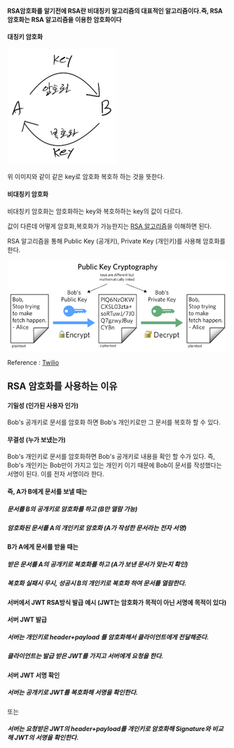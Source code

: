 #### RSA암호화를 알기전에 RSA란 비대칭키 알고리즘의 대표적인 알고리즘이다.즉, RSA 암호화는 RSA 알고리즘을 이용한 암호화이다



#### 대칭키 암호화

<img src="../images/image-20220211142701323.png" alt="image-20220211142701323" style="zoom:50%;" />

위 이미지와 같이 같은 key로 암호화 복호하 하는 것을 뜻한다.



#### 비대칭키 암호화 

비대칭키 암호화는 암호화하는 key와 복호하하는 key의 값이 다르다.

값이 다른데 어떻게 암호화,복호화가 가능한지는 [RSA 알고리즘](https://playground10.tistory.com/192)을 이해하면 된다. 

RSA 알고리즘을 통해 Public Key (공개키), Private Key (개인키)를 사용해 암호화를 한다.

![image-20220211144112358](../images/image-20220211144112358.png)

Reference : [Twilio](https://www.twilio.com/blog/what-is-public-key-cryptography)



## RSA 암호화를 사용하는 이유

#### 기밀성 (인가된 사용자 인가)

Bob's 공개키로 문서를 암호화 하면 Bob's 개인키로만 그 문서를 복호하 할 수 있다.

#### 무결성 (누가 보냈는가)

Bob's 개인키로 문서를 암호화하면 Bob's 공개키로 내용을 확인 할 수가 있다. 즉, Bob's 개인키는 Bob만이 가지고 있는 개인키 이기 때문에 Bob이 문서를 작성했다는 서명이 된다. 이를 전자 서명이라 한다. 



#### 즉, A가 B에게 문서를 보낼 때는

##### 문서를 B의 공개키로 암호화를 하고 (B만 열람 가능)

##### 암호화된 문서를 A의 개인키로 암호화 (A가 작성한 문서라는 전자 서명)

#### B가 A에게 문서를 받을 때는

##### 받은 문서를 A의 공개키로 복호화를 하고 (A가 보낸 문서가 맞는지 확인)

##### 복호화 실패시 무시, 성공시 B의 개인키로 복호화 하여 문서를 열람한다.



#### 서버에서 JWT RSA방식 발급 예시 (JWT는 암호화가 목적이 아닌 서명에 목적이 있다)

#### 서버 JWT 발급

##### 서버는 개인키로 header+payload 를 암호화해서 클라이언트에게 전달해준다.

##### 클라이언트는 발급 받은 JWT를 가지고 서버에게 요청을 한다.

#### 서버 JWT 서명 확인

##### 서버는 공개키로 JWT를 복호화해 서명을 확인한다.

또는

##### 서버는 요청받은 JWT의 header+payload를 개인키로 암호화해 Signature와 비교해 JWT의 서명을 확인한다.